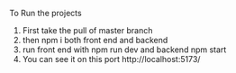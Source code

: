 To Run the projects
1. First take the pull of master branch
2. then npm i both front end and backend
3. run front end with npm run dev and backend npm start
4. You can see it on this port http://localhost:5173/
